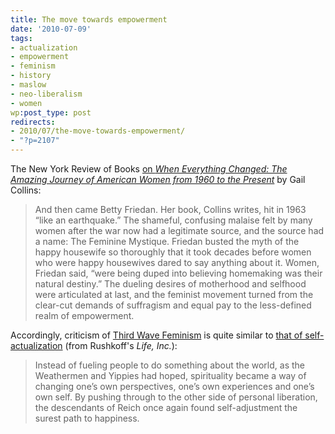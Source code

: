 ```yaml
---
title: The move towards empowerment
date: '2010-07-09'
tags:
- actualization
- empowerment
- feminism
- history
- maslow
- neo-liberalism
- women
wp:post_type: post
redirects:
- 2010/07/the-move-towards-empowerment/
- "?p=2107"
---
```


The New York Review of Books [on _When Everything Changed: The Amazing Journey of American Women from 1960 to the Present_](http://www.nybooks.com/articles/archives/2009/dec/17/growing-up-female/?pagination=false) by Gail Collins:

> And then came Betty Friedan. Her book, Collins writes, hit in 1963 “like an earthquake.” The shameful, confusing malaise felt by many women after the war now had a legitimate source, and the source had a name: The Feminine Mystique. Friedan busted the myth of the happy housewife so thoroughly that it took decades before women who were happy housewives dared to say anything about it. Women, Friedan said, “were being duped into believing homemaking was their natural destiny.” The dueling desires of motherhood and selfhood were articulated at last, and the feminist movement turned from the clear-cut demands of suffragism and equal pay to the less-defined realm of empowerment.

Accordingly, criticism of [Third Wave Feminism](http://en.wikipedia.org/wiki/Third-wave_feminism) is quite similar to [that of self-actualization](http://www.island94.org/2009/08/from-self-actualization-to-neo-liberalism/) (from Rushkoff's _Life, Inc._):

> Instead of fueling people to do something about the world, as the Weathermen and Yippies had hoped, spirituality became a way of changing one’s own perspectives, one’s own experiences and one’s own self. By pushing through to the other side of personal liberation, the descendants of Reich once again found self-adjustment the surest path to happiness.
